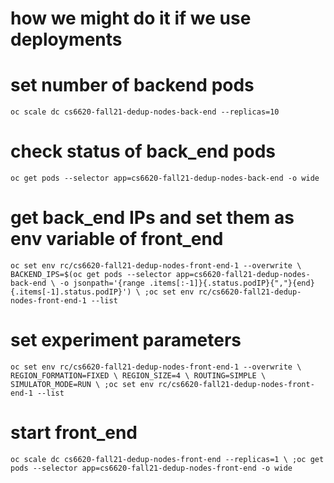 # how we might do it if we use deployments

# set number of backend pods
`oc scale dc cs6620-fall21-dedup-nodes-back-end --replicas=10`

# check status of back_end pods
`oc get pods --selector app=cs6620-fall21-dedup-nodes-back-end -o wide`

# get back_end IPs and set them as env variable of front_end
`oc set env rc/cs6620-fall21-dedup-nodes-front-end-1 --overwrite \
BACKEND_IPS=$(oc get pods --selector app=cs6620-fall21-dedup-nodes-back-end \
-o jsonpath='{range .items[:-1]}{.status.podIP}{","}{end}{.items[-1].status.podIP}') \
;oc set env rc/cs6620-fall21-dedup-nodes-front-end-1 --list`

# set experiment parameters
`oc set env rc/cs6620-fall21-dedup-nodes-front-end-1 --overwrite \
REGION_FORMATION=FIXED \
REGION_SIZE=4 \
ROUTING=SIMPLE \
SIMULATOR_MODE=RUN \
;oc set env rc/cs6620-fall21-dedup-nodes-front-end-1 --list`

# start front_end
`oc scale dc cs6620-fall21-dedup-nodes-front-end --replicas=1 \
;oc get pods --selector app=cs6620-fall21-dedup-nodes-front-end -o wide`
